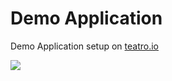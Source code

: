 # Demo Application

Demo Application setup on [teatro.io](https://teatro.io)


[![](https://avatars.githubusercontent.com/u/7524941?v=3)](#)

